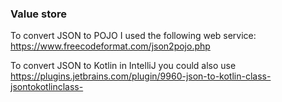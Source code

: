 ### Value store

To convert JSON to POJO I used the following web service:  
https://www.freecodeformat.com/json2pojo.php

To convert JSON to Kotlin in IntelliJ you could also use  
https://plugins.jetbrains.com/plugin/9960-json-to-kotlin-class-jsontokotlinclass-